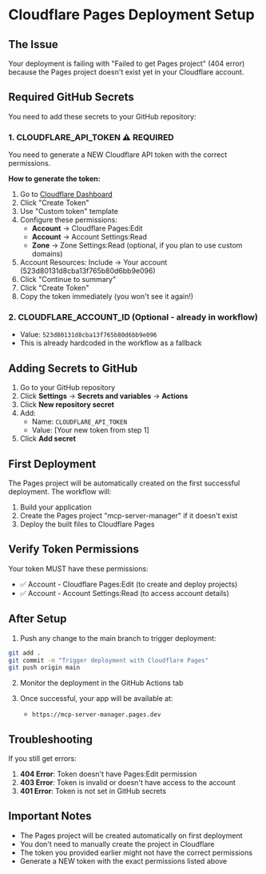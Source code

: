 # Cloudflare Pages Deployment Setup

## The Issue
Your deployment is failing with "Failed to get Pages project" (404 error) because the Pages project doesn't exist yet in your Cloudflare account.

## Required GitHub Secrets

You need to add these secrets to your GitHub repository:

### 1. CLOUDFLARE_API_TOKEN ⚠️ REQUIRED
You need to generate a NEW Cloudflare API token with the correct permissions.

**How to generate the token:**
1. Go to [Cloudflare Dashboard](https://dash.cloudflare.com/profile/api-tokens)
2. Click "Create Token"
3. Use "Custom token" template
4. Configure these permissions:
   - **Account** → Cloudflare Pages:Edit
   - **Account** → Account Settings:Read
   - **Zone** → Zone Settings:Read (optional, if you plan to use custom domains)
5. Account Resources: Include → Your account (523d80131d8cba13f765b80d6bb9e096)
6. Click "Continue to summary"
7. Click "Create Token"
8. Copy the token immediately (you won't see it again!)

### 2. CLOUDFLARE_ACCOUNT_ID (Optional - already in workflow)
- Value: `523d80131d8cba13f765b80d6bb9e096`
- This is already hardcoded in the workflow as a fallback

## Adding Secrets to GitHub

1. Go to your GitHub repository
2. Click **Settings** → **Secrets and variables** → **Actions**
3. Click **New repository secret**
4. Add:
   - Name: `CLOUDFLARE_API_TOKEN`
   - Value: [Your new token from step 1]
5. Click **Add secret**

## First Deployment

The Pages project will be automatically created on the first successful deployment. The workflow will:
1. Build your application
2. Create the Pages project "mcp-server-manager" if it doesn't exist
3. Deploy the built files to Cloudflare Pages

## Verify Token Permissions

Your token MUST have these permissions:
- ✅ Account - Cloudflare Pages:Edit (to create and deploy projects)
- ✅ Account - Account Settings:Read (to access account details)

## After Setup

1. Push any change to the main branch to trigger deployment:
```bash
git add .
git commit -m "Trigger deployment with Cloudflare Pages"
git push origin main
```

2. Monitor the deployment in the GitHub Actions tab

3. Once successful, your app will be available at:
   - `https://mcp-server-manager.pages.dev`

## Troubleshooting

If you still get errors:
1. **404 Error**: Token doesn't have Pages:Edit permission
2. **403 Error**: Token is invalid or doesn't have access to the account
3. **401 Error**: Token is not set in GitHub secrets

## Important Notes

- The Pages project will be created automatically on first deployment
- You don't need to manually create the project in Cloudflare
- The token you provided earlier might not have the correct permissions
- Generate a NEW token with the exact permissions listed above